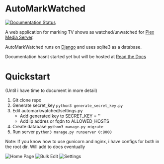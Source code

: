 # AutoMarkWatched
[![Documentation Status](https://readthedocs.org/projects/plexshowsilencer/badge/?version=latest)](http://plexshowsilencer.readthedocs.io/en/latest/?badge=latest)

A web application for marking TV shows as watched/unwatched for [Plex Media Server](https://plex.tv).

AutoMarkWatched runs on [Django](https://www.djangoproject.com/) and uses sqlite3 as a database.

Documentation hasnt started yet but will be hosted at [Read the Docs](http://plexshowsilencer.readthedocs.io/en/latest/)

# Quickstart
(Until i have time to document in more detail)
1. Git clone repo
2. Generate secret_key `python3 generate_secret_key.py`
3. Edit automarkwatched/settings.py
   * Add generated key to SECRET_KEY = '<here>'
   * Add ip addres or fqdn to ALLOWED_HOSTS
4. Create database `python3 manage.py migrate`
5. Run server `python3 manage.py runserver 0:8000`

Note: If you know how to use gunicorn and nginx, i have configs for both in the root dir. Will add to docs eventually 

![Home Page](https://imgur.com/a/JeJQj "Home Page")
![Bulk Edit](https://imgur.com/a/8qZgq "Bulk Edit")
![Settings](https://imgur.com/a/6OzT6 "Settings")

